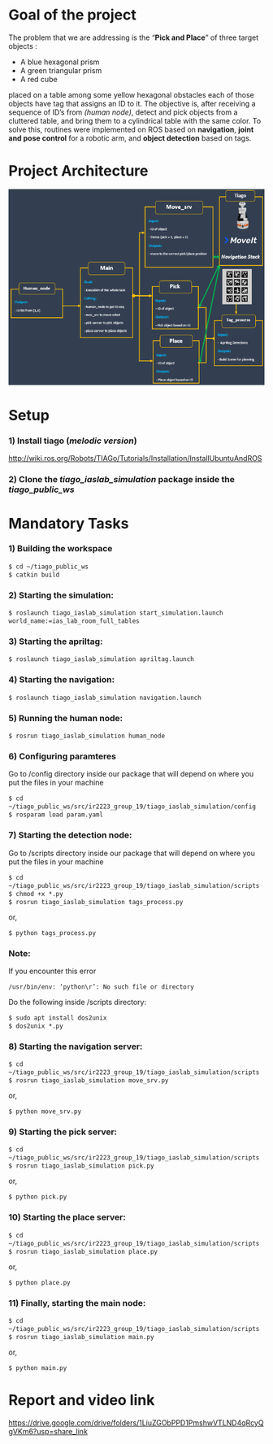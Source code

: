 # Goal of the project
The problem that we are addressing is the “**Pick and Place**” of three target objects :
- A blue hexagonal
prism 
- A green triangular prism 
- A red cube  

placed on a table among some yellow hexagonal obstacles each
of those objects have tag that assigns an ID to it. The objective is, after receiving a sequence of ID’s
from *(human node)*, detect and pick objects from a cluttered table, and bring them to a cylindrical table
with the same color. To solve this, routines were implemented on ROS based on **navigation**, **joint and
pose control** for a robotic arm, and **object detection** based on tags.

# Project Architecture 

![alt text](images/arch.png ) 


# Setup 

### 1) Install tiago (*melodic version*) 

http://wiki.ros.org/Robots/TIAGo/Tutorials/Installation/InstallUbuntuAndROS
	
### 2) Clone the *tiago_iaslab_simulation* package inside the *tiago_public_ws* 


# Mandatory Tasks

### 1) Building the workspace
	
	$ cd ~/tiago_public_ws
	$ catkin build

### 2) Starting the simulation:

	$ roslaunch tiago_iaslab_simulation start_simulation.launch world_name:=ias_lab_room_full_tables

### 3) Starting the apriltag:

	$ roslaunch tiago_iaslab_simulation apriltag.launch

### 4) Starting the navigation:

	$ roslaunch tiago_iaslab_simulation navigation.launch

### 5) Running the human node:

	$ rosrun tiago_iaslab_simulation human_node

### 6) Configuring paramteres

Go to /config directory inside our package that will depend on where you put the files in your machine
	
	$ cd ~/tiago_public_ws/src/ir2223_group_19/tiago_iaslab_simulation/config
	$ rosparam load param.yaml

### 7) Starting the detection node:
	
Go to /scripts directory inside our package that will depend on where you put the files in your machine

	$ cd ~/tiago_public_ws/src/ir2223_group_19/tiago_iaslab_simulation/scripts
	$ chmod +x *.py
	$ rosrun tiago_iaslab_simulation tags_process.py
or,

	$ python tags_process.py
### Note:
If you encounter this error 

	/usr/bin/env: ‘python\r’: No such file or directory
Do the following inside /scripts directory:
	
	$ sudo apt install dos2unix
	$ dos2unix *.py

### 8) Starting the navigation server:

	$ cd ~/tiago_public_ws/src/ir2223_group_19/tiago_iaslab_simulation/scripts
	$ rosrun tiago_iaslab_simulation move_srv.py
or,

	$ python move_srv.py

### 9) Starting the pick server:

	$ cd ~/tiago_public_ws/src/ir2223_group_19/tiago_iaslab_simulation/scripts
	$ rosrun tiago_iaslab_simulation pick.py
or,

	$ python pick.py

### 10) Starting the place server:

	$ cd ~/tiago_public_ws/src/ir2223_group_19/tiago_iaslab_simulation/scripts
	$ rosrun tiago_iaslab_simulation place.py
or,

	$ python place.py

### 11) Finally, starting the main node:

	$ cd ~/tiago_public_ws/src/ir2223_group_19/tiago_iaslab_simulation/scripts
	$ rosrun tiago_iaslab_simulation main.py
or,

	$ python main.py



# Report and video link

https://drive.google.com/drive/folders/1LiuZGObPPD1PmshwVTLND4qRcyQgVKm6?usp=share_link

